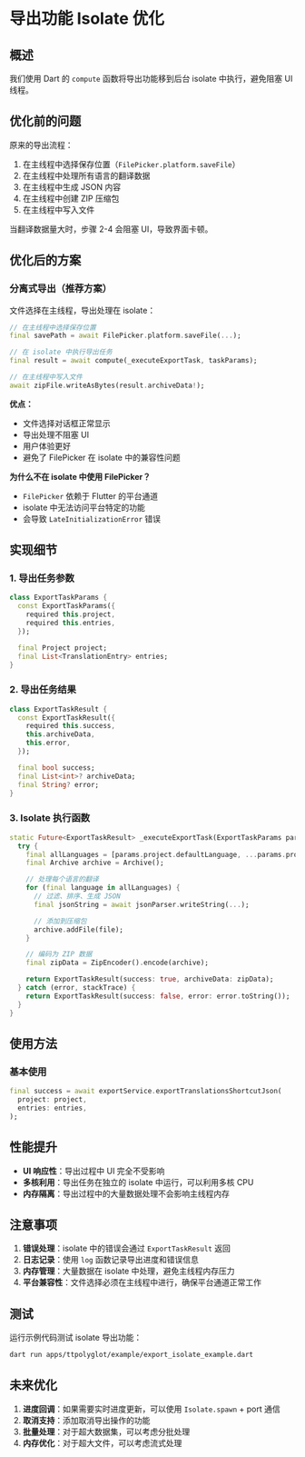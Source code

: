 # 导出功能 Isolate 优化

## 概述

我们使用 Dart 的 `compute` 函数将导出功能移到后台 isolate 中执行，避免阻塞 UI 线程。

## 优化前的问题

原来的导出流程：

1. 在主线程中选择保存位置（`FilePicker.platform.saveFile`）
2. 在主线程中处理所有语言的翻译数据
3. 在主线程中生成 JSON 内容
4. 在主线程中创建 ZIP 压缩包
5. 在主线程中写入文件

当翻译数据量大时，步骤 2-4 会阻塞 UI，导致界面卡顿。

## 优化后的方案

### 分离式导出（推荐方案）

文件选择在主线程，导出处理在 isolate：

```dart
// 在主线程中选择保存位置
final savePath = await FilePicker.platform.saveFile(...);

// 在 isolate 中执行导出任务
final result = await compute(_executeExportTask, taskParams);

// 在主线程中写入文件
await zipFile.writeAsBytes(result.archiveData!);
```

**优点：**

- 文件选择对话框正常显示
- 导出处理不阻塞 UI
- 用户体验更好
- 避免了 FilePicker 在 isolate 中的兼容性问题

**为什么不在 isolate 中使用 FilePicker？**

- `FilePicker` 依赖于 Flutter 的平台通道
- isolate 中无法访问平台特定的功能
- 会导致 `LateInitializationError` 错误

## 实现细节

### 1. 导出任务参数

```dart
class ExportTaskParams {
  const ExportTaskParams({
    required this.project,
    required this.entries,
  });

  final Project project;
  final List<TranslationEntry> entries;
}
```

### 2. 导出任务结果

```dart
class ExportTaskResult {
  const ExportTaskResult({
    required this.success,
    this.archiveData,
    this.error,
  });

  final bool success;
  final List<int>? archiveData;
  final String? error;
}
```

### 3. Isolate 执行函数

```dart
static Future<ExportTaskResult> _executeExportTask(ExportTaskParams params) async {
  try {
    final allLanguages = [params.project.defaultLanguage, ...params.project.targetLanguages];
    final Archive archive = Archive();

    // 处理每个语言的翻译
    for (final language in allLanguages) {
      // 过滤、排序、生成 JSON
      final jsonString = await jsonParser.writeString(...);

      // 添加到压缩包
      archive.addFile(file);
    }

    // 编码为 ZIP 数据
    final zipData = ZipEncoder().encode(archive);

    return ExportTaskResult(success: true, archiveData: zipData);
  } catch (error, stackTrace) {
    return ExportTaskResult(success: false, error: error.toString());
  }
}
```

## 使用方法

### 基本使用

```dart
final success = await exportService.exportTranslationsShortcutJson(
  project: project,
  entries: entries,
);
```

## 性能提升

- **UI 响应性**：导出过程中 UI 完全不受影响
- **多核利用**：导出任务在独立的 isolate 中运行，可以利用多核 CPU
- **内存隔离**：导出过程中的大量数据处理不会影响主线程内存

## 注意事项

1. **错误处理**：isolate 中的错误会通过 `ExportTaskResult` 返回
2. **日志记录**：使用 `log` 函数记录导出进度和错误信息
3. **内存管理**：大量数据在 isolate 中处理，避免主线程内存压力
4. **平台兼容性**：文件选择必须在主线程中进行，确保平台通道正常工作

## 测试

运行示例代码测试 isolate 导出功能：

```bash
dart run apps/ttpolyglot/example/export_isolate_example.dart
```

## 未来优化

1. **进度回调**：如果需要实时进度更新，可以使用 `Isolate.spawn` + port 通信
2. **取消支持**：添加取消导出操作的功能
3. **批量处理**：对于超大数据集，可以考虑分批处理
4. **内存优化**：对于超大文件，可以考虑流式处理
